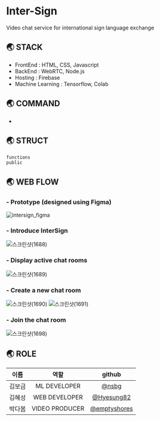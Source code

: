 # Inter-Sign
Video chat service for international sign language exchange


## 🌏 STACK
- FrontEnd : HTML, CSS, Javascript
- BackEnd : WebRTC, Node.js
- Hosting : Firebase
- Machine Learning : Tensorflow, Colab


## 🌏 COMMAND
- 


## 🌏 STRUCT
```
functions
public
```

## 🌏 WEB FLOW

### - Prototype (designed using Figma)
![intersign_figma](https://user-images.githubusercontent.com/46439700/112598368-d1e6ef80-8e51-11eb-83cf-e2554f81c933.JPG)

### - Introduce InterSign
![스크린샷(1688)](https://user-images.githubusercontent.com/46439700/112418810-8bb86000-8d6d-11eb-8a67-ba700fff313e.png)

### - Display active chat rooms
![스크린샷(1689)](https://user-images.githubusercontent.com/46439700/112419338-96272980-8d6e-11eb-84d6-01ebb9d1e7f1.png)

### - Create a new chat room
![스크린샷(1690)](https://user-images.githubusercontent.com/46439700/112420081-eb176f80-8d6f-11eb-88e2-28434e595dd4.png)
![스크린샷(1691)](https://user-images.githubusercontent.com/46439700/112420085-ed79c980-8d6f-11eb-9e92-4162e20110f9.png)

### - Join the chat room
![스크린샷(1698)](https://user-images.githubusercontent.com/46439700/112421156-e81d7e80-8d71-11eb-8088-64ade8a0cae9.png)


## 🌏 ROLE


|  이름  | 역할           | github                                                   |
| :----: | :-------------: | :-------------------------------------------------------: |
| 김보금 | ML DEVELOPER   | [@nsbg](https://github.com/nsbg)                           |
| 김혜성 | WEB DEVELOPER   | [@Hyesung82](https://github.com/Hyesung82)                |
| 박다봄 | VIDEO PRODUCER | [@emptyshores](https://github.com/emptyshores)            |




